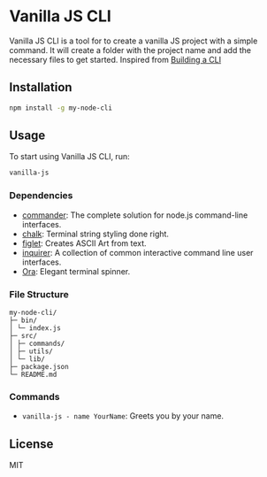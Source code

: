 # Vanilla JS CLI

Vanilla JS CLI is a tool for to create a vanilla JS project with a simple command. 
It will create a folder with the project name and add the necessary files to get started.
Inspired from [Building a CLI](https://egmz.medium.com/building-a-cli-with-node-js-in-2024-c278802a3ef5)

## Installation

```bash
npm install -g my-node-cli
```

## Usage

To start using Vanilla JS CLI, run:

```bash
vanilla-js
```

### Dependencies

- [commander](https://www.npmjs.com/package/commander): The complete solution for node.js command-line interfaces.
- [chalk](https://www.npmjs.com/package/chalk): Terminal string styling done right.
- [figlet](https://www.npmjs.com/package/figlet): Creates ASCII Art from text.
- [inquirer](https://www.npmjs.com/package/inquirer): A collection of common interactive command line user interfaces.
- [Ora](https://www.npmjs.com/package/ora): Elegant terminal spinner.

### File Structure

```
my-node-cli/
├─ bin/
│ └─ index.js
├─ src/
│ ├─ commands/
│ ├─ utils/
│ └─ lib/
├─ package.json
└─ README.md
```

### Commands

- `vanilla-js - name YourName`: Greets you by your name.

## License

MIT

